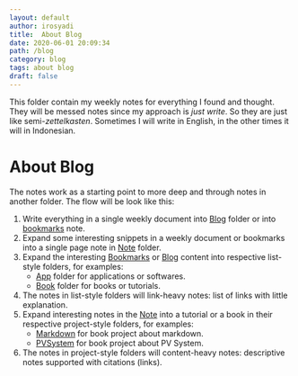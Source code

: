 ```yaml
---
layout: default
author: irosyadi
title:  About Blog
date: 2020-06-01 20:09:34
path: /blog
category: blog
tags: about blog
draft: false
---
```


This folder contain my weekly notes for everything I found and thought. They will be messed notes since my approach is *just write*. So they are just like semi-*zettelkasten*. Sometimes I will write in English, in the other times it will in Indonesian.

# About Blog

The notes work as a starting point to more deep and through notes in another folder. The flow will be look like this:
1. Write everything in a single weekly document into [Blog](../blog/about_blog.md) folder or into [bookmarks](../blog/bookmarks.md) note.
2. Expand some interesting snippets in a weekly document or bookmarks into a single page note in [Note](../note/about_note.md) folder.
3. Expand the interesting [Bookmarks](../blog/bookmarks.md) or [Blog](../blog/about_blog.md) content into respective list-style folders, for examples:
   - [App](../app/about_app.md) folder for applications or softwares.
   - [Book](../book/about_book.md) folder for books or tutorials.
4. The notes in list-style folders will link-heavy notes: list of links with little explanation.
5. Expand interesting notes in the [Note](../note/about_note.md) into a tutorial or a book in their respective project-style folders, for examples:
   - [Markdown](../markdown/about_markdown.md) for book project about markdown.
   - [PVSystem](../pvsystem/about_pvsystem.md) for book project about PV System.
6. The notes in project-style folders will content-heavy notes: descriptive notes supported with citations (links).